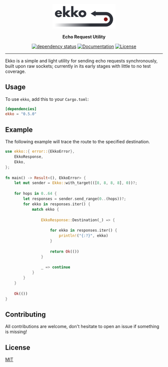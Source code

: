 <div align="center">

<a href="https://crates.io/crates/ekko">
<img width="200" src="https://raw.githubusercontent.com/dev-bio/Ekko/master/media/ekko.svg" alt="Ekko - Echo Request Utility"/>
</a>

__Echo Request Utility__

[![dependency status](https://deps.rs/crate/ekko/0.5.0/status.svg)](https://deps.rs/crate/ekko/0.5.0)
[![Documentation](https://docs.rs/ekko/badge.svg)](https://docs.rs/ekko)
[![License](https://img.shields.io/crates/l/ekko.svg)](https://choosealicense.com/licenses/mit/)

</div>

---

Ekko is a simple and light utility for sending echo requests synchronously, built upon raw sockets; currently in its early stages with little to no test coverage.

## Usage
To use `ekko`, add this to your `Cargo.toml`:

```toml
[dependencies]
ekko = "0.5.0"
```

## Example
The following example will trace the route to the specified destination.
```rust
use ekko::{ error::{EkkoError},
    EkkoResponse,
    Ekko,
};

fn main() -> Result<(), EkkoError> {
    let mut sender = Ekko::with_target(([8, 8, 8, 8], 0))?;

    for hops in 0..64 {
        let responses = sender.send_range(0..(hops))?;
        for ekko in responses.iter() {
            match ekko {

                EkkoResponse::Destination(_) => {

                    for ekko in responses.iter() {
                        println!("{:?}", ekko)
                    }
    
                    return Ok(()) 
                }

                _ => continue
            }
        }
    }

    Ok(())
}
```

## Contributing
All contributions are welcome, don't hesitate to open an issue if something is missing!

## License
[MIT](https://choosealicense.com/licenses/mit/)
